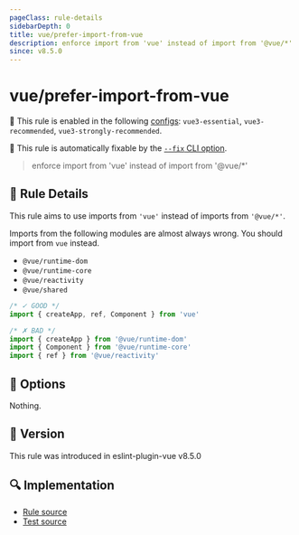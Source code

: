 ```yaml
---
pageClass: rule-details
sidebarDepth: 0
title: vue/prefer-import-from-vue
description: enforce import from 'vue' instead of import from '@vue/*'
since: v8.5.0
---
```

# vue/prefer-import-from-vue

💼 This rule is enabled in the following [configs](https://eslint.vuejs.org/user-guide/#bundle-configurations): `vue3-essential`, `vue3-recommended`, `vue3-strongly-recommended`.

🔧 This rule is automatically fixable by the [`--fix` CLI option](https://eslint.org/docs/latest/user-guide/command-line-interface#--fix).

<!-- end auto-generated rule header -->

> enforce import from 'vue' instead of import from '@vue/*'

## :book: Rule Details

This rule aims to use imports from `'vue'` instead of imports from `'@vue/*'`.

Imports from the following modules are almost always wrong. You should import from `vue` instead.

- `@vue/runtime-dom`
- `@vue/runtime-core`
- `@vue/reactivity`
- `@vue/shared`

<eslint-code-block fix :rules="{'vue/prefer-import-from-vue': ['error']}" filename="example.js" language="javascript">

```js
/* ✓ GOOD */
import { createApp, ref, Component } from 'vue'
```

</eslint-code-block>

<eslint-code-block fix :rules="{'vue/prefer-import-from-vue': ['error']}" filename="example.js" language="javascript">

```js
/* ✗ BAD */
import { createApp } from '@vue/runtime-dom'
import { Component } from '@vue/runtime-core'
import { ref } from '@vue/reactivity'
```

</eslint-code-block>

## :wrench: Options

Nothing.

## :rocket: Version

This rule was introduced in eslint-plugin-vue v8.5.0

## :mag: Implementation

- [Rule source](https://github.com/vuejs/eslint-plugin-vue/blob/master/lib/rules/prefer-import-from-vue.js)
- [Test source](https://github.com/vuejs/eslint-plugin-vue/blob/master/tests/lib/rules/prefer-import-from-vue.js)

